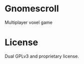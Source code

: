 Gnomescroll
===========

Multiplayer voxel game 


License
=======

Dual GPLv3 and proprietary license.




